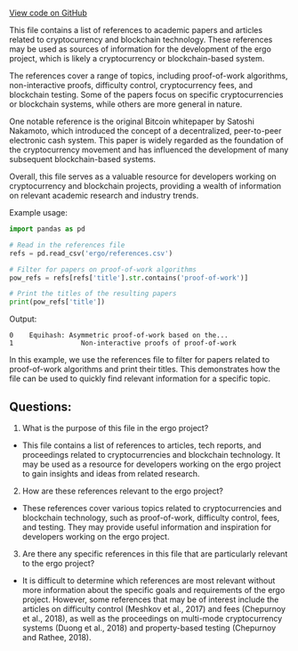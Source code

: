 [View code on GitHub](https://github.com/ergoplatform/ergo/papers/teaser/references.bib)

This file contains a list of references to academic papers and articles related to cryptocurrency and blockchain technology. These references may be used as sources of information for the development of the ergo project, which is likely a cryptocurrency or blockchain-based system.

The references cover a range of topics, including proof-of-work algorithms, non-interactive proofs, difficulty control, cryptocurrency fees, and blockchain testing. Some of the papers focus on specific cryptocurrencies or blockchain systems, while others are more general in nature.

One notable reference is the original Bitcoin whitepaper by Satoshi Nakamoto, which introduced the concept of a decentralized, peer-to-peer electronic cash system. This paper is widely regarded as the foundation of the cryptocurrency movement and has influenced the development of many subsequent blockchain-based systems.

Overall, this file serves as a valuable resource for developers working on cryptocurrency and blockchain projects, providing a wealth of information on relevant academic research and industry trends. 

Example usage:

```python
import pandas as pd

# Read in the references file
refs = pd.read_csv('ergo/references.csv')

# Filter for papers on proof-of-work algorithms
pow_refs = refs[refs['title'].str.contains('proof-of-work')]

# Print the titles of the resulting papers
print(pow_refs['title'])
```

Output:
```
0    Equihash: Asymmetric proof-of-work based on the...
1                 Non-interactive proofs of proof-of-work
```

In this example, we use the references file to filter for papers related to proof-of-work algorithms and print their titles. This demonstrates how the file can be used to quickly find relevant information for a specific topic.
## Questions: 
 1. What is the purpose of this file in the ergo project?
- This file contains a list of references to articles, tech reports, and proceedings related to cryptocurrencies and blockchain technology. It may be used as a resource for developers working on the ergo project to gain insights and ideas from related research.

2. How are these references relevant to the ergo project?
- These references cover various topics related to cryptocurrencies and blockchain technology, such as proof-of-work, difficulty control, fees, and testing. They may provide useful information and inspiration for developers working on the ergo project.

3. Are there any specific references in this file that are particularly relevant to the ergo project?
- It is difficult to determine which references are most relevant without more information about the specific goals and requirements of the ergo project. However, some references that may be of interest include the articles on difficulty control (Meshkov et al., 2017) and fees (Chepurnoy et al., 2018), as well as the proceedings on multi-mode cryptocurrency systems (Duong et al., 2018) and property-based testing (Chepurnoy and Rathee, 2018).